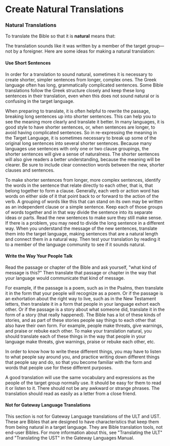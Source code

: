 # Create Natural Translations #

### Natural Translations

To translate the Bible so that it is **natural** means that:

The translation sounds like it was written by a member of the target group—not by a foreigner. Here are some ideas for making a natural translation:

#### Use Short Sentences

In order for a translation to sound natural, sometimes it is necessary to create shorter, simpler sentences from longer, complex ones. The Greek language often has long, grammatically complicated sentences. Some Bible translations follow the Greek structure closely and keep these long sentences in their translation, even when this does not sound natural or is confusing in the target language.

When preparing to translate, it is often helpful to rewrite the passage, breaking long sentences up into shorter sentences. This can help you to see the meaning more clearly and translate it better. In many languages, it is good style to have shorter sentences, or, when sentences are longer, to avoid having complicated sentences. So in re-expressing the meaning in the Target Language, it is sometimes necessary to break up some of the original long sentences into several shorter sentences. Because many languages use sentences with only one or two clause groupings, the shorter sentences will give a sense of naturalness. The shorter sentences will also give readers a better understanding, because the meaning will be clearer. Be sure to include clear connection words between the new, shorter clauses and sentences.

To make shorter sentences from longer, more complex sentences, identify the words in the sentence that relate directly to each other, that is, that belong together to form a clause. Generally, each verb or action word has words on either side of it that point back to or forward to the action of the verb. A grouping of words like this that can stand on its own may be written as an independent clause or a simple sentence. Keep each of those groups of words together and in that way divide the sentence into its separate ideas or parts. Read the new sentences to make sure they still make sense. If there is a problem, you may need to divide the long sentence in a different way. When you understand the message of the new sentences, translate them into the target language, making sentences that are a natural length and connect them in a natural way. Then test your translation by reading it to a member of the language community to see if it sounds natural.

#### Write the Way Your People Talk

Read the passage or chapter of the Bible and ask yourself, "what kind of message is this?" Then translate that passage or chapter in the way that your language would communicate that kind of message.

For example, if the passage is a poem, such as in the Psalms, then translate it in the form that your people will recognize as a poem.
Or if the passage is an exhortation about the right way to live, such as in the New Testament letters, then translate it in a form that people in your language exhort each other.
Or if the passage is a story about what someone did, translate it in the form of a story (that really happened).
The Bible has a lot of these kinds of stories, and as part of these stories people say things to each other that also have their own form. For example, people make threats, give warnings, and praise or rebuke each other. To make your translation natural, you should translate each of these things in the way that people in your language make threats, give warnings, praise or rebuke each other, etc.

In order to know how to write these different things, you may have to listen to what people say around you, and practice writing down different things that people say and do, so that you become familiar with the form and words that people use for these different purposes.

A good translation will use the same vocabulary and expressions as the people of the target group normally use. It should be easy for them to read it or listen to it. There should not be any awkward or strange phrases. The translation should read as easily as a letter from a close friend.

#### Not for Gateway Language Translations

This section is not for Gateway Language translations of the ULT and UST. These are Bibles that are designed to have characteristics that keep them from being natural in a target language. They are Bible translation tools, not end-user Bibles. For more information about this, see "Translating the ULT" and "Translating the UST" in the Gateway Languages Manual.